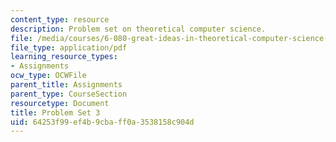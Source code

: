 ```yaml
---
content_type: resource
description: Problem set on theoretical computer science.
file: /media/courses/6-080-great-ideas-in-theoretical-computer-science-spring-2008/64253f99ef4b9cbaff0a3538158c904d_ps3.pdf
file_type: application/pdf
learning_resource_types:
- Assignments
ocw_type: OCWFile
parent_title: Assignments
parent_type: CourseSection
resourcetype: Document
title: Problem Set 3
uid: 64253f99-ef4b-9cba-ff0a-3538158c904d
---
```

